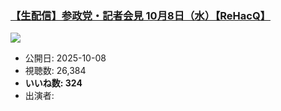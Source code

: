 ### [【生配信】参政党・記者会見 10月8日（水）【ReHacQ】](https://www.youtube.com/watch?v=3-j9yTesABg)
[![](https://img.youtube.com/vi/3-j9yTesABg/sddefault.jpg)](https://www.youtube.com/watch?v=3-j9yTesABg)
-   公開日: 2025-10-08
-   視聴数: 26,384
-   **いいね数: 324**
-   出演者: 
